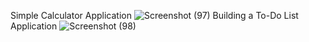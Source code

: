 Simple Calculator Application
![Screenshot (97)](https://github.com/user-attachments/assets/2fb4434e-361c-48ae-b16e-dc3f3efdb9d2)
Building a To-Do List Application
![Screenshot (98)](https://github.com/user-attachments/assets/e1dad379-f190-45f4-b1c5-c8630a7ec604)
